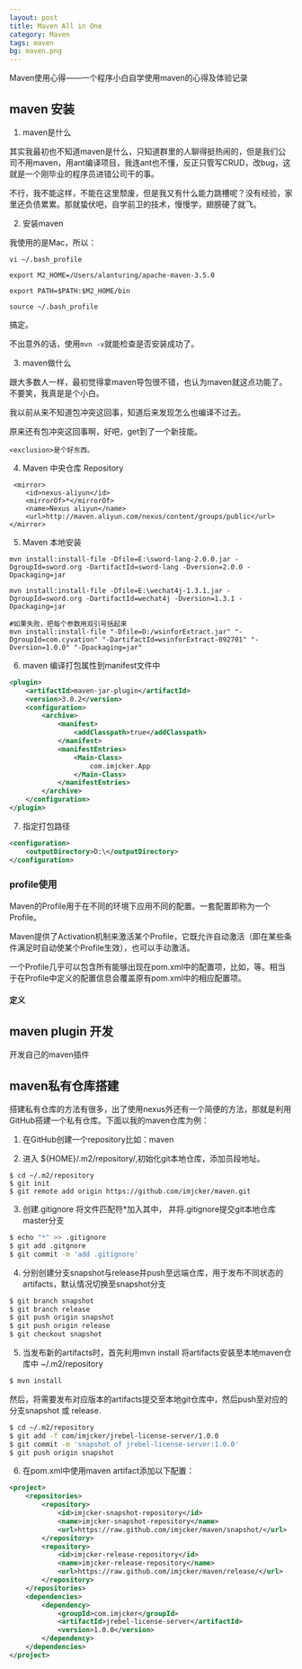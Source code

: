 ```yaml
---
layout: post
title: Maven All in One
category: Maven
tags: maven
bg: maven.png
---
```

Maven使用心得——一个程序小白自学使用maven的心得及体验记录

## maven 安装

1. maven是什么

其实我最初也不知道maven是什么，只知道群里的人聊得挺热闹的，但是我们公司不用maven，用ant编译项目，我连ant也不懂，反正只管写CRUD，改bug，这就是一个刚毕业的程序员进错公司干的事。

不行，我不能这样，不能在这里颓废，但是我又有什么能力跳槽呢？没有经验，家里还负债累累。那就蛰伏吧，自学前卫的技术，慢慢学，翅膀硬了就飞。

2. 安装maven

我使用的是Mac，所以：

```
vi ~/.bash_profile

export M2_HOME=/Users/alanturing/apache-maven-3.5.0

export PATH=$PATH:$M2_HOME/bin

source ~/.bash_profile
```

搞定。

不出意外的话，使用`mvn -v`就能检查是否安装成功了。

3. maven做什么

跟大多数人一样，最初觉得拿maven导包很不错，也认为maven就这点功能了。不要笑，我真是是个小白。

我以前从来不知道包冲突这回事，知道后来发现怎么也编译不过去。

原来还有包冲突这回事啊，好吧，get到了一个新技能。

```
<exclusion>是个好东西。
```

4. Maven 中央仓库 Repository

```
 <mirror>
    <id>nexus-aliyun</id>
    <mirrorOf>*</mirrorOf>
    <name>Nexus aliyun</name>
    <url>http://maven.aliyun.com/nexus/content/groups/public</url>
</mirror> 
```

5. Maven 本地安装

```shell
mvn install:install-file -Dfile=E:\sword-lang-2.0.0.jar -DgroupId=sword.org -DartifactId=sword-lang -Dversion=2.0.0 -Dpackaging=jar

mvn install:install-file -Dfile=E:\wechat4j-1.3.1.jar -DgroupId=sword.org -DartifactId=wechat4j -Dversion=1.3.1 -Dpackaging=jar

#如果失败，把每个参数用双引号括起来
mvn install:install-file "-Dfile=D:/wsinforExtract.jar" "-DgroupId=com.cyvation" "-DartifactId=wsinforExtract-092701" "-Dversion=1.0.0" "-Dpackaging=jar"
```

6. maven 编译打包属性到manifest文件中

```xml
<plugin>
    <artifactId>maven-jar-plugin</artifactId>
    <version>3.0.2</version>
    <configuration>
        <archive>
            <manifest>
                <addClasspath>true</addClasspath>
            </manifest>
            <manifestEntries>
                <Main-Class>
                    com.imjcker.App
                </Main-Class>
            </manifestEntries>
        </archive>
    </configuration>
</plugin>
```

7. 指定打包路径

```xml
<configuration>
    <outputDirectory>D:\</outputDirectory>
</configuration>
```



### profile使用

Maven的Profile用于在不同的环境下应用不同的配置。一套配置即称为一个Profile。

Maven提供了Activation机制来激活某个Profile，它既允许自动激活（即在某些条件满足时自动使某个Profile生效），也可以手动激活。

一个Profile几乎可以包含所有能够出现在pom.xml中的配置项，比如<artifactId>，<outputDirectory>等。相当于在Profile中定义的配置信息会覆盖原有pom.xml中的相应配置项。

#### 定义



## maven plugin 开发

开发自己的maven插件



## maven私有仓库搭建
搭建私有仓库的方法有很多，出了使用nexus外还有一个简便的方法，那就是利用GitHub搭建一个私有仓库。下面以我的maven仓库为例：

1. 在GitHub创建一个repository比如：maven



2. 进入 ${HOME}/.m2/repository/,初始化git本地仓库，添加员段地址。

```shell
$ cd ~/.m2/repository
$ git init
$ git remote add origin https://github.com/imjcker/maven.git

```

3. 创建.gitignore 将文件匹配符*加入其中， 并将.gitignore提交git本地仓库master分支

```bash
$ echo "*" >> .gitignore
$ git add .gitgnore
$ git commit -m 'add .gitignore'
```

4. 分别创建分支snapshot与release并push至远端仓库，用于发布不同状态的artifacts，默认情况切换至snapshot分支

```bash
$ git branch snapshot
$ git branch release
$ git push origin snapshot
$ git push origin release
$ git checkout snapshot
```

5. 当发布新的artifacts时，首先利用mvn install 将artifacts安装至本地maven仓库中 ~/.m2/repository

```bash
$ mvn install
```

然后，将需要发布对应版本的artifacts提交至本地git仓库中，然后push至对应的分支snapshot 或 release.

```bash
$ cd ~/.m2/repository
$ git add -f com/imjcker/jrebel-license-server/1.0.0
$ git commit -m 'snapshot of jrebel-license-server:1.0.0'
$ git push origin snapshot
```

6. 在pom.xml中使用maven artifact添加以下配置：

```xml
<project>
    <repositories>
        <repository>
            <id>imjcker-snapshot-repository</id>
            <name>imjcker-snapshot-repository</name>
            <url>https://raw.github.com/imjcker/maven/snapshot/</url>
        </repository>
        <repository>
            <id>imjcker-release-repository</id>
            <name>imjcker-release-repository</name>
            <url>https://raw.github.com/imjcker/maven/release/</url>
        </repository>
    </repositories>
    <dependencies>
        <dependency>
            <groupId>com.imjcker</groupId>
            <artifactId>jrebel-license-server</artifactId>
            <version>1.0.0</version>
        </dependency>
    </dependencies>
</project>
```

